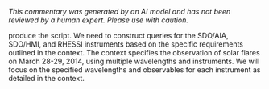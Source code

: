 _This commentary was generated by an AI model and has not been reviewed by a human expert. Please use with caution._

produce the script. We need to construct queries for the SDO/AIA, SDO/HMI, and RHESSI instruments based on the specific requirements outlined in the context. The context specifies the observation of solar flares on March 28-29, 2014, using multiple wavelengths and instruments. We will focus on the specified wavelengths and observables for each instrument as detailed in the context.
